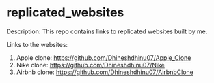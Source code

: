 ﻿# replicated_websites
Description: This repo contains links to replicated websites built by me.

Links to the websites:
1. Apple clone: https://github.com/Dhineshdhinu07/Apple_Clone
2. Nike clone: https://github.com/Dhineshdhinu07/Nike
3. Airbnb clone: https://github.com/Dhineshdhinu07/AirbnbClone
